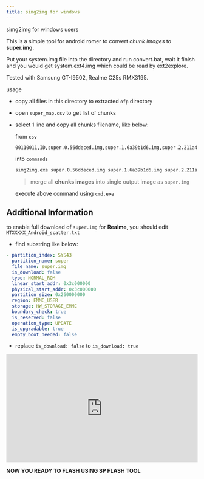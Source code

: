 ```yaml
---
title: simg2img for windows
---
```


simg2img for windows users

This is a simple tool for android romer to convert _chunk images_ to **super.img**.

Put your system.img file into the directory and run convert.bat, wait it finish and you would get system.ext4.img which could be read by ext2explore.

Tested with Samsung GT-I9502, Realme C25s RMX3195.

usage

- copy all files in this directory to extracted `ofp` directory
- open `super_map.csv` to get list of chunks
- select 1 line and copy all chunks filename, like below:

  from `csv`

  ```csv
  00110011,ID,super.0.56ddeced.img,super.1.6a39b1d6.img,super.2.211a4cce.img
  ```

  into `commands`

  ```bash
  simg2img.exe super.0.56ddeced.img super.1.6a39b1d6.img super.2.211a4cce.img super.img
  ```

  > merge all **chunks images** into single output image as `super.img`

  execute above command using `cmd.exe`

## Additional Information

to enable full download of `super.img` for **Realme**, you should edit `MTXXXXX_Android_scatter.txt`

- find substring like below:

```yaml
- partition_index: SYS43
  partition_name: super
  file_name: super.img
  is_download: false
  type: NORMAL_ROM
  linear_start_addr: 0x3c000000
  physical_start_addr: 0x3c000000
  partition_size: 0x260000000
  region: EMMC_USER
  storage: HW_STORAGE_EMMC
  boundary_check: true
  is_reserved: false
  operation_type: UPDATE
  is_upgradable: true
  empty_boot_needed: false
```

- replace `is_download: false` to `is_download: true`

<!-- [video tutorial](https://www.youtube.com/watch?v=i6rvuBauM4c) -->

<style>.embed-container { position: relative; padding-bottom: 56.25%; height: 0; overflow: hidden; max-width: 100%; } .embed-container iframe, .embed-container object, .embed-container embed { position: absolute; top: 0; left: 0; width: 100%; height: 100%; }</style><div class='embed-container'><iframe src='https://www.youtube.com/embed/i6rvuBauM4c' frameborder='0' allowfullscreen></iframe></div>

**NOW YOU READY TO FLASH USING SP FLASH TOOL**